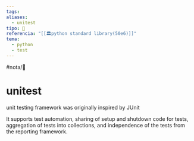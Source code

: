 ```yaml
---
tags: 
aliases:
  - unitest
tipo: 📑
referencia: "[[🏛️python standard library(50e6)]]"
tema:
  - python
  - test
---
```


#nota/📑


# unitest


unit testing framework was originally inspired by JUnit

 It supports test automation, sharing of setup and shutdown code for tests, aggregation of tests into collections, and independence of the tests from the reporting framework.